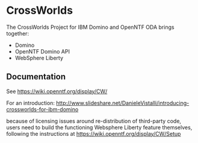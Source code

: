 # CrossWorlds

The CrossWorlds Project for IBM Domino and OpenNTF ODA brings together:

- Domino
- OpenNTF Domino API
- WebSphere Liberty

## Documentation
See https://wiki.openntf.org/display/CW/

For an introduction: http://www.slideshare.net/DanieleVistalli/introducing-crossworlds-for-ibm-domino

because of licensing issues around re-distribution of third-party code, users need to build the functioning Websphere Liberty feature themselves, following the instructions at https://wiki.openntf.org/display/CW/Setup